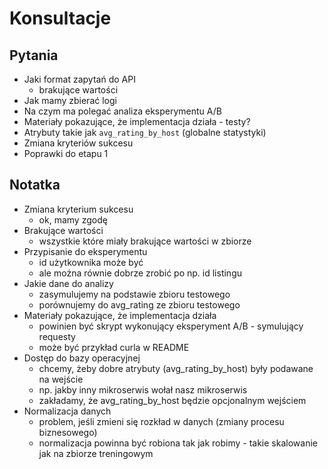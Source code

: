 # Konsultacje

## Pytania
* Jaki format zapytań do API
  * brakujące wartości
* Jak mamy zbierać logi
* Na czym ma polegać analiza eksperymentu A/B
* Materiały pokazujące, że implementacja działa - testy?
* Atrybuty takie jak `avg_rating_by_host` (globalne statystyki)
* Zmiana kryteriów sukcesu
* Poprawki do etapu 1

## Notatka
* Zmiana kryterium sukcesu
  * ok, mamy zgodę
* Brakujące wartości
  * wszystkie które miały brakujące wartości w zbiorze
* Przypisanie do eksperymentu
  * id użytkownika może być
  * ale można równie dobrze zrobić po np. id listingu
* Jakie dane do analizy
  * zasymulujemy na podstawie zbioru testowego
  * porównujemy do avg_rating ze zbioru testowego
* Materiały pokazujące, że implementacja działa
  * powinien być skrypt wykonujący eksperyment A/B - symulujący requesty
  * może być przykład curla w README
* Dostęp do bazy operacyjnej
  * chcemy, żeby dobre atrybuty (avg_rating_by_host) były podawane na wejście
  * np. jakby inny mikroserwis wołał nasz mikroserwis
  * zakładamy, że avg_rating_by_host będzie opcjonalnym wejściem
* Normalizacja danych
  * problem, jeśli zmieni się rozkład w danych (zmiany procesu biznesowego)
  * normalizacja powinna być robiona tak jak robimy - takie skalowanie jak na zbiorze treningowym
